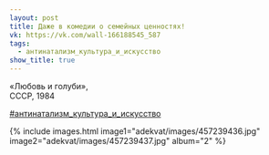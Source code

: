 ```yaml
---
layout: post
title: Даже в комедии о семейных ценностях!
vk: https://vk.com/wall-166188545_587
tags:
  - антинатализм_культура_и_искусство
show_title: true
---
```

«Любовь и голуби», <br>
СССР, 1984

[#антинатализм_культура_и_искусство](poisk.html#антинатализм_культура_и_искусство)

{% include images.html image1="adekvat/images/457239436.jpg" image2="adekvat/images/457239437.jpg" album="2" %}